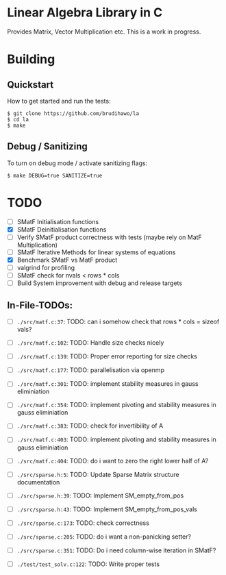 # Linear Algebra Library in C

Provides Matrix, Vector Multiplication etc. This is a work in progress.

# Building

## Quickstart

How to get started and run the tests:
```shell
$ git clone https://github.com/brudihawo/la
$ cd la
$ make
```

## Debug / Sanitizing
To turn on debug mode / activate sanitizing flags:

```shell
$ make DEBUG=true SANITIZE=true
```

# TODO

- [ ] SMatF Initialisation functions
- [x] SMatF Deinitialisation functions
- [ ] Verify SMatF product correctness with tests (maybe rely on MatF Multiplication)
- [ ] SMatF Iterative Methods for linear systems of equations
- [x] Benchmark SMatF vs MatF product
- [ ] valgrind for profiling
- [ ] SMatF check for nvals < rows * cols
- [ ] Build System improvement with debug and release targets

## In-File-TODOs:

- [ ] `./src/matf.c:37`: TODO: can i somehow check that rows * cols = sizeof vals?
- [ ] `./src/matf.c:102`: TODO: Handle size checks nicely
- [ ] `./src/matf.c:139`: TODO: Proper error reporting for size checks
- [ ] `./src/matf.c:177`: TODO: parallelisation via openmp
- [ ] `./src/matf.c:301`: TODO: implement stability measures in gauss eliminiation
- [ ] `./src/matf.c:354`: TODO: implement pivoting and stability measures in gauss eliminiation
- [ ] `./src/matf.c:383`: TODO: check for invertibility of A
- [ ] `./src/matf.c:403`: TODO: implement pivoting and stability measures in gauss eliminiation
- [ ] `./src/matf.c:404`: TODO: do i want to zero the right lower half of A?

- [ ] `./src/sparse.h:5`: TODO: Update Sparse Matrix structure documentation
- [ ] `./src/sparse.h:39`: TODO: Implement SM_empty_from_pos
- [ ] `./src/sparse.h:43`: TODO: Implement SM_empty_from_pos_vals
- [ ] `./src/sparse.c:173`: TODO: check correctness
- [ ] `./src/sparse.c:205`: TODO: do i want a non-panicking setter?
- [ ] `./src/sparse.c:351`: TODO: Do i need column-wise iteration in SMatF?

- [ ] `./test/test_solv.c:122`: TODO: Write proper tests
